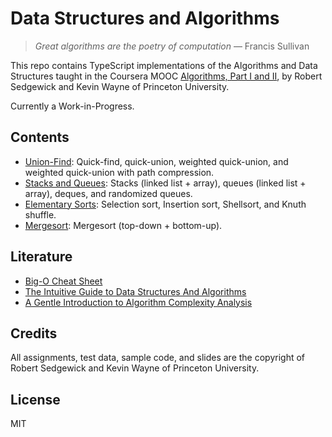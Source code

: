 # Data Structures and Algorithms


> *Great algorithms are the poetry of computation* — Francis Sullivan


This repo contains TypeScript implementations of the Algorithms and Data Structures taught in the Coursera MOOC [Algorithms, Part I and II](https://www.coursera.org/learn/algorithms-part1/), by Robert Sedgewick and Kevin Wayne of Princeton University. 


Currently a Work-in-Progress.

## Contents
- [Union-Find](union-find/): Quick-find, quick-union, weighted quick-union, and weighted quick-union with path compression.
- [Stacks and Queues](stacks-and-queues/): Stacks (linked list + array), queues (linked list + array), deques, and randomized queues.
- [Elementary Sorts](elementary-sorts/): Selection sort, Insertion sort, Shellsort, and Knuth shuffle.
- [Mergesort](mergesort/): Mergesort (top-down + bottom-up).

## Literature
- [Big-O Cheat Sheet](http://bigocheatsheet.com/)
- [The Intuitive Guide to Data Structures And Algorithms](https://www.interviewcake.com/data-structures-and-algorithms-guide)
- [A Gentle Introduction to Algorithm Complexity Analysis](http://discrete.gr/complexity/)

## Credits
All assignments, test data, sample code, and slides are the copyright of Robert Sedgewick and Kevin Wayne of Princeton University.

## License
MIT